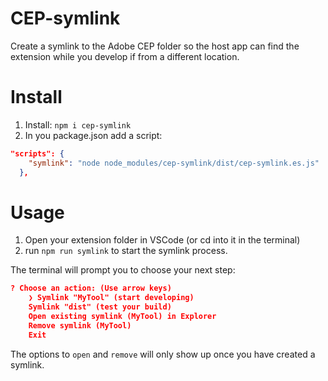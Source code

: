 # CEP-symlink
Create a symlink to the Adobe CEP folder so the host app can find the extension while you develop if from a different location.

# Install
1. Install: `npm i cep-symlink`
2. In you package.json add a script: 

```json
"scripts": {
    "symlink": "node node_modules/cep-symlink/dist/cep-symlink.es.js"
  },
```

# Usage
1. Open your extension folder in VSCode (or cd into it in the terminal)
2. run `npm run symlink` to start the symlink process.

The terminal will prompt you to choose your next step:
```json
? Choose an action: (Use arrow keys)
    ❯ Symlink "MyTool" (start developing)
    Symlink "dist" (test your build)
    Open existing symlink (MyTool) in Explorer
    Remove symlink (MyTool)
    Exit

  ```

  The options to `open` and `remove` will only show up once you have created a symlink.